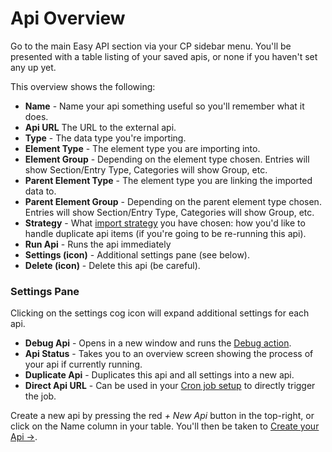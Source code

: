 # Api Overview

Go to the main Easy API section via your CP sidebar menu. You'll be presented with a table listing of your saved apis, or none if you haven't set any up yet.

This overview shows the following:

- **Name** - Name your api something useful so you'll remember what it does.
- **Api URL** The URL to the external api.
- **Type** - The data type you're importing.
- **Element Type** - The element type you are importing into.
- **Element Group** - Depending on the element type chosen. Entries will show Section/Entry Type, Categories will show Group, etc.
- **Parent Element Type** - The element type you are linking the imported data to.
- **Parent Element Group** - Depending on the parent element type chosen. Entries will show Section/Entry Type, Categories will show Group, etc.
- **Strategy** - What [import strategy](creating-your-api.md#import-strategy) you have chosen: how you'd like to handle duplicate api items (if you're going to be re-running this api).
- **Run Api** - Runs the api immediately
- **Settings (icon)** - Additional settings pane (see below).
- **Delete (icon)** - Delete this api (be careful).

### Settings Pane
Clicking on the settings cog icon will expand additional settings for each api.
- **Debug Api** - Opens in a new window and runs the [Debug action](../troubleshooting.md#debugging).
- **Api Status** - Takes you to an overview screen showing the process of your api if currently running.
- **Duplicate Api** - Duplicates this api and all settings into a new api.
- **Direct Api URL** - Can be used in your [Cron job setup](trigger-import-via-cron.md) to directly trigger the job.

Create a new api by pressing the red _\+ New Api_ button in the top-right, or click on the Name column in your table. You'll then be taken to [Create your Api →](creating-your-api.md).
